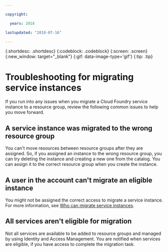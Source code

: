 ```yaml
---

copyright:

  years: 2018

lastupdated: "2018-07-16"

---
```


{:shortdesc: .shortdesc}
{:codeblock: .codeblock}
{:screen: .screen}
{:new_window: target="_blank"}
{:gif: data-image-type='gif'}
{:tip: .tip}

# Troubleshooting for migrating service instances

If you run into any issues when you migrate a Cloud Foundry service instance to a resource group, review the following common issues to help you move forward.

## A service instance was migrated to the wrong resource group

You can't move resources between resource groups after they are assigned. So, if you assigned an instance to the wrong resource group, you can try deleting the instance and creating a new one from the catalog. You can assign it to the correct resource group when you create the instance.

## A user in the account can't migrate an eligible instance

You might not be assigned the correct access to migrate a service instance. For more information, see [Who can migrate service instances](/docs/resources/instance_migration.html#whocanmigrate).

## All services aren't eligible for migration

Not all services are available to be added to resource groups and managed by using Identity and Access Management. You are notified when services are eligible, if you have access to complete the migration task.
